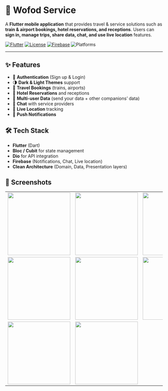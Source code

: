 <!-- README: Wofod Service (Flutter) -->
<h1>🛫 Wofod Service</h1>

<p>
  A <strong>Flutter mobile application</strong> that provides travel &amp; service solutions such as 
  <strong>train &amp; airport bookings, hotel reservations, and receptions</strong>.  
  Users can <strong>sign in, manage trips, share data, chat, and use live location</strong> features.
</p>

<!-- Badges -->
<p>
  <a href="https://flutter.dev/"><img alt="Flutter" src="https://img.shields.io/badge/Flutter-3.x-blue.svg"></a>
  <a href="https://choosealicense.com/licenses/mit/"><img alt="License" src="https://img.shields.io/badge/License-MIT-green.svg"></a>
  <a href="https://firebase.google.com/"><img alt="Firebase" src="https://img.shields.io/badge/Backend-Firebase-orange.svg"></a>
  <img alt="Platforms" src="https://img.shields.io/badge/Platforms-Android%20%7C%20iOS-lightgrey.svg">
</p>

<hr>

<h2>✨ Features</h2>
<ul>
  <li>🔑 <strong>Authentication</strong> (Sign up &amp; Login)</li>
  <li>🌗 <strong>Dark &amp; Light Themes</strong> support</li>
  <li>🚆 <strong>Travel Bookings</strong> (trains, airports)</li>
  <li>🏨 <strong>Hotel Reservations</strong> and receptions</li>
  <li>👥 <strong>Multi-user Data</strong> (send your data + other companions’ data)</li>
  <li>💬 <strong>Chat</strong> with service providers</li>
  <li>📍 <strong>Live Location</strong> tracking</li>
  <li>🔔 <strong>Push Notifications</strong></li>
</ul>

<h2>🛠️ Tech Stack</h2>
<ul>
  <li><strong>Flutter</strong> (Dart)</li>
  <li><strong>Bloc / Cubit</strong> for state management</li>
  <li><strong>Dio</strong> for API integration</li>
  <li><strong>Firebase</strong> (Notifications, Chat, Live location)</li>
  <li><strong>Clean Architecture</strong> (Domain, Data, Presentation layers)</li>
</ul>

<h2>📸 Screenshots</h2>

<div align="center">
  <table>
    <tr>
      <td><img src="https://github.com/user-attachments/assets/de867725-9753-40a0-9efa-a170f2082a6c" width="200"></td>
      <td><img src="https://github.com/user-attachments/assets/c2da6e20-1e7c-4c4b-a1e3-bde327ae3996" width="200"></td>
      <td><img src="https://github.com/user-attachments/assets/adeebbc8-96e1-45b3-b0a8-527ee75b82f6" width="200"></td>
    </tr>
    <tr>
      <td><img src="https://github.com/user-attachments/assets/338c8b46-8ed0-4174-aa73-1a065fe63719" width="200"></td>
      <td><img src="https://github.com/user-attachments/assets/3ba46abf-cf80-497e-a02e-27810276f440" width="200"></td>
      <td><img src="https://github.com/user-attachments/assets/cb4eaf39-47bd-4d35-944e-bd8bd97808bf" width="200"></td>
    </tr>
    <tr>
      <td><img src="https://github.com/user-attachments/assets/7849e2de-9918-4fb4-a196-9bbe9664af5c" width="200"></td>
      <td><img src="https://github.com/user-attachments/assets/fff6bc05-b7ae-4f6c-a8d1-4867146d9a35" width="200"></td>
    </tr>
  </table>
</div>

